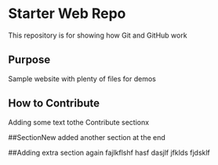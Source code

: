 # Starter Web Repo

This repository is for showing how Git and GitHub work

## Purpose

Sample website with plenty of files for demos

## How to Contribute
Adding some text tothe Contribute sectionx

##SectionNew
added another section at the end

##Adding extra section again
fajlkflshf hasf dasjlf jfklds fjdsklf 